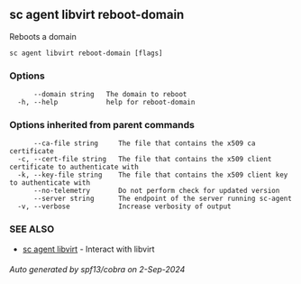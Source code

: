 ## sc agent libvirt reboot-domain

Reboots a domain

```
sc agent libvirt reboot-domain [flags]
```

### Options

```
      --domain string   The domain to reboot
  -h, --help            help for reboot-domain
```

### Options inherited from parent commands

```
      --ca-file string     The file that contains the x509 ca certificate
  -c, --cert-file string   The file that contains the x509 client certificate to authenticate with
  -k, --key-file string    The file that contains the x509 client key to authenticate with
      --no-telemetry       Do not perform check for updated version
      --server string      The endpoint of the server running sc-agent
  -v, --verbose            Increase verbosity of output
```

### SEE ALSO

* [sc agent libvirt](sc_agent_libvirt.md)	 - Interact with libvirt

###### Auto generated by spf13/cobra on 2-Sep-2024
